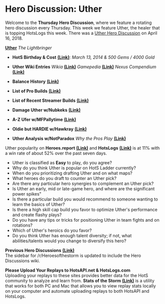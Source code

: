 # Hero Discussion: Uther  

Welcome to the **Thursday Hero Discussion**, where we feature a rotating hero discussion every Thursday.  This week we feature Uther, the healer that is topping HotsLogs this week.  There was a [Uther Hero Discussion](https://www.reddit.com/r/heroesofthestorm/comments/8cr6dd/hero_discussion_uther/) on April 16, 2018.

[**Uther**](https://vignette.wikia.nocookie.net/heroesofthestorm/images/a/ad/Uther_box_art.png/revision/latest?cb=20170717172853) *The Lightbringer*

* **HotS Birthday & Cost** [**(Link)**](https://heroesofthestorm.gamepedia.com/List_of_heroes_by_release_date): *March 13, 2014 & 500 Gems / 4000 Gold*

* **Uther Wiki Entries** *Wikia* [**(Link)**](https://heroesofthestorm.fandom.com/wiki/Uther) *Gamepedia* [**(Link)**](https://heroesofthestorm.gamepedia.com/Uther) *Nexus Compendium* [**(Link)**](https://nexuscompendium.com/hero.php?h=uther)

* **Balance History** [**(Link)**](https://heroespatchnotes.com/hero/uther.html)

* **List of Pro Builds** [**(Link)**](https://lerhond.pl/probuilds/Uther/)  
  
* **List of Recent Streamer Builds** [**(Link)**](https://heroesshare.net/games/hero/62)  

* **Damage Uther w/Nubkeks** [**(Link)**](https://www.youtube.com/watch?v=eg2REJtAHPI)  

* **A-Z Ufer w/MFPallytime** [**(Link)**](https://www.youtube.com/watch?v=vIYuv_rYpRk)  

* **Oldie but HARDIE w/Hawkray** [**(Link)**](https://www.youtube.com/watch?v=jzxYA4K9qH0)  

* **Uther Analysis w/NotParadox** *Why the Pros Play* [**(Link)**](https://www.youtube.com/watch?v=EsIJaZ2bJAM)  

Uther popularity on **Heroes.report** [**(Link)**](https://heroes.report/heroes/Uther) and **HotsLogs** [**(Link)**](https://www.hotslogs.com/Sitewide/HeroDetails?Hero=Uther) is at 11% with a win rate of about 52% over the past seven days.  
  
* Uther is classified as **Easy** to play, do you agree?
* Why do you think Uther is popular on HotS Ladder currently?
* When do you prioritizing drafting Uther and on what maps?
* What heroes do you draft to counter an Uther pick?
* Are there any particular hero synergies to complement an Uther pick?
* Is Uther an early, mid or late-game hero, and where are the significant power spikes"
* Is there a particular build you would recommend to someone wanting to learn the basics of Uther?
* Is there a high skill cap build you favor to optimize Uther's performance and create flashy plays?
* Do you have any tips or tricks for positioning Uther in team fights and on rotations?
* Which of Uther's heroics do you favor?  
* Do you think Uther has enough talent diversity; if not, what abilities/talents would you change to diversify this hero?  
  
**Previous Hero Discussions** [**(Link)**](https://www.reddit.com/r/heroesofthestorm/wiki/herodiscussions)  
The sidebar for /r/Heroesofthestorm is updated to include the Hero Discussions wiki.
  
**Please Upload Your Replays to HotsAPI.net & HotsLogs.com**  
Uploading your replays to these sites provides better data for the HotS community to analyze and learn from. **Stats of the Storm** [**(Link)**](https://ebshimizu.github.io/stats-of-the-storm/) is a utility that works for both PC and Mac that allows you to view replay stats locally on your computer and automate uploading replays to both HotsAPI and HotsLogs.